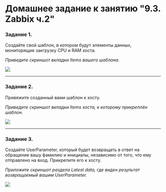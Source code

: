 # Домашнее задание к занятию "9.3. Zabbix ч.2"

### Задание 1. 

Создайте свой шаблон, в котором будут элементы данных, мониторящие закгрузку CPU и RAM хоста.

*Приведите скриншот вкладки Items вашего шаблона.*

![](https://github.com/guillotine666/nah/blob/master/monitoring/homeworks/tmp/9.3.1.png)

---

### Задание 2. 

Привяжите созданный вами шаблон к хосту.

*Приведите скриншот вкладки Items хоста, к которому прикреплён шаблон.*

![](https://github.com/guillotine666/nah/blob/master/monitoring/homeworks/tmp/9.3.2.png)

---

### Задание 3. 

Создайте UserParameter, который будет возвращать в ответ на обращение вашу фамилию и инициалы, независимо от того, что ему отправлено на вход. Прикрепите его к хосту.

*Приложите скриншот раздела Latest data, где виден результат возвращаемый вашим UserParameter.*

![](https://github.com/guillotine666/nah/blob/master/monitoring/homeworks/tmp/9.3.3.png)
